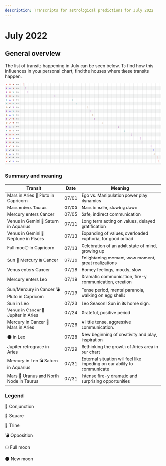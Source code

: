 ```yaml
---
description: Transcripts for astrological predictions for July 2022
---
```


# July 2022

## General overview

The list of transits happening in July can be seen below. To find how this influences in your personal chart, find the houses where these transits happen.



![](<../../.gitbook/assets/Screen Shot 2022-07-02 at 5.16.36 PM (1).png>)

###

### Summary and meaning

| Transit                                     | Date  | Meaning                                                                  |
| ------------------------------------------- | ----- | ------------------------------------------------------------------------ |
| Mars in Aries 🔲 Pluto in Capricorn         | 07/01 | Ego vs. Manipulation power play dynamics                                 |
| Mars enters Taurus                          | 07/05 | Mars in exile, slowing down                                              |
| Mercury enters Cancer                       | 07/05 | Safe, indirect communication                                             |
| Venus in Gemini 🔺 Saturn in Aquarius       | 07/11 | Long term acting on values, delayed gratification                        |
| Venus in Gemini 🔲 Neptune in Pisces        | 07/13 | Expanding of values, overloaded euphoria, for good or bad                |
| Full moo🌕 in Capricorn                     | 07/13 | Celebration of an adult state of mind, growing up                        |
| Sun 🖤 Mercury in Cancer                    | 07/16 | Enlightening moment, wow moment, great realizations                      |
| Venus enters Cancer                         | 07/18 | Homey feelings, moody, slow                                              |
| Mercury enters Leo                          | 07/19 | Dramatic communication, fire-y communication, creation                   |
| Sun/Mercury in Cancer 💣 Pluto in Capricorn | 07/19 | Tense period, mental paranoia, walking on egg shells                     |
| Sun in Leo                                  | 07/23 | Leo Season! Sun in its home sign.                                        |
| Venus in Cancer 🔲 Jupiter in Aries         | 07/24 | Grateful, positive period                                                |
| Mercury in Cancer 🔲 Mars in Aries          | 07/26 | A little tense, aggressive communication.                                |
| 🌑 in Leo                                   | 07/28 | New beginning of creativity and play, inspiration                        |
| Jupiter retrograde in Aries                 | 07/29 | Rethinking the growth of Aries area in our chart                         |
| Mercury in Leo 💣 Saturn in Aquarius        | 07/31 | External situation will feel like impeding on our ability to communicate |
| Mars 🖤 Uranus and North Node in Taurus     | 07/31 | Intense fire-y dramatic and surprising opportunities                     |





### Legend



🖤 Conjunction

🔲 Square

🔺 Trine

💣 Opposition

🌕 Full moon

🌑 New moon


